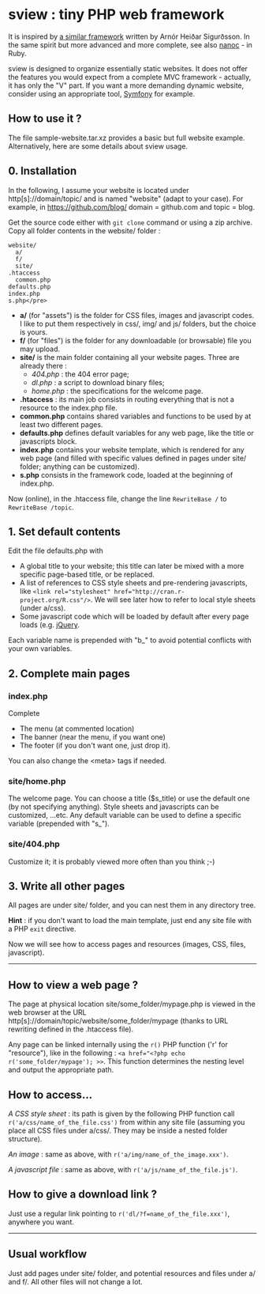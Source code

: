 # sview : tiny PHP web framework

It is inspired by [a similar framework](https://github.com/arnorhs/ShortPHP) written by Arnór Heiðar Sigurðsson. 
In the same spirit but more advanced and more complete, see also [nanoc](http://nanoc.ws/) - in Ruby.

sview is designed to organize essentially static websites. 
It does not offer the features you would expect from a complete MVC framework - 
actually, it has only the "V" part. 
If you want a more demanding dynamic website, consider using an appropriate tool, 
[Symfony](http://symfony.com/) for example.

## How to use it ?

The file sample-website.tar.xz provides a basic but full website example. 
Alternatively, here are some details about sview usage.

## 0. Installation

In the following, I assume your website is located under http\[s\]://domain/topic/ 
and is named "website" (adapt to your case). For example, in https://github.com/blog/ 
domain = github.com and topic = blog.

Get the source code either with `git clone` command or using a zip archive. 
Copy all folder contents in the website/ folder : 

	website/
	  a/
	  f/
	  site/
    .htaccess
	  common.php
    defaults.php
    index.php
    s.php</pre>

* __a/__ (for "assets") is the folder for CSS files, images and javascript codes. 
		I like to put them respectively in css/, img/ and js/ folders, but the choice is yours.
* __f/__ (for "files") is the folder for any downloadable (or browsable) file you may upload.
* __site/__ is the main folder containing all your website pages. Three are already there :
	* _404.php_ : the 404 error page;
	* _dl.php_ : a script to download binary files;
	* _home.php_ : the specifications for the welcome page.
* __.htaccess__ : its main job consists in routing everything that is not a resource to the index.php file.
* __common.php__ contains shared variables and functions to be used by at least two different pages.
* __defaults.php__ defines default variables for any web page, like the title or javascripts block.
* __index.php__ contains your website template, which is rendered for any web page 
		(and filled with specific values defined in pages under site/ folder; anything can be customized).
* __s.php__ consists in the framework code, loaded at the beginning of index.php.

Now (online), in the .htaccess file, change the line `RewriteBase /` to `RewriteBase /topic`.

## 1. Set default contents

Edit the file defaults.php with

* A global title to your website; this title can later be mixed with a more specific page-based title, or be replaced.
* A list of references to CSS style sheets and pre-rendering javascripts, like `<link rel="stylesheet" href="http://cran.r-project.org/R.css"/>`. 
		We will see later how to refer to local style sheets (under a/css).
* Some javascript code which will be loaded by default after every page loads (e.g. [jQuery](http://jquery.com/).

Each variable name is prepended with "b\_" to avoid potential conflicts with your own variables.

## 2. Complete main pages

### index.php

Complete

* The menu (at commented location)
* The banner (near the menu, if you want one)
* The footer (if you don't want one, just drop it).

You can also change the &lt;meta&gt; tags if needed.

### site/home.php

The welcome page. You can choose a title ($s\_title) or use the default one 
(by not specifying anything). Style sheets and javascripts can be customized, ...etc. 
Any default variable can be used to define a specific variable (prepended with "s\_").

### site/404.php

Customize it; it is probably viewed more often than you think ;-)

## 3. Write all other pages

All pages are under site/ folder, and you can nest them in any directory tree.

__Hint__ : if you don't want to load the main template, just end any site file with a PHP `exit` directive.

Now we will see how to access pages and resources (images, CSS, files, javascript).

---

## How to view a web page ?

The page at physical location site/some\_folder/mypage.php is viewed in the web browser at the URL 
http\[s\]://domain/topic/website/some\_folder/mypage (thanks to URL rewriting defined in the .htaccess file). 

Any page can be linked internally using the `r()` PHP function ('r' for "resource"), like in 
the following : `<a href="<?php echo r('some_folder/mypage'); >>`. This function determines 
the nesting level and output the appropriate path.

## How to access...

_A CSS style sheet_ : its path is given by the following PHP function call 
`r('a/css/name_of_the_file.css')` from within any site file (assuming you place all CSS files 
under a/css/. They may be inside a nested folder structure).

_An image_ : same as above, with `r('a/img/name_of_the_image.xxx')`.

_A javascript file_ : same as above, with `r('a/js/name_of_the_file.js')`.

## How to give a download link ?

Just use a regular link pointing to `r('dl/?f=name_of_the_file.xxx')`, anywhere you want.

---

## Usual workflow

Just add pages under site/ folder, and potential resources and files under a/ and f/. 
All other files will not change a lot.
